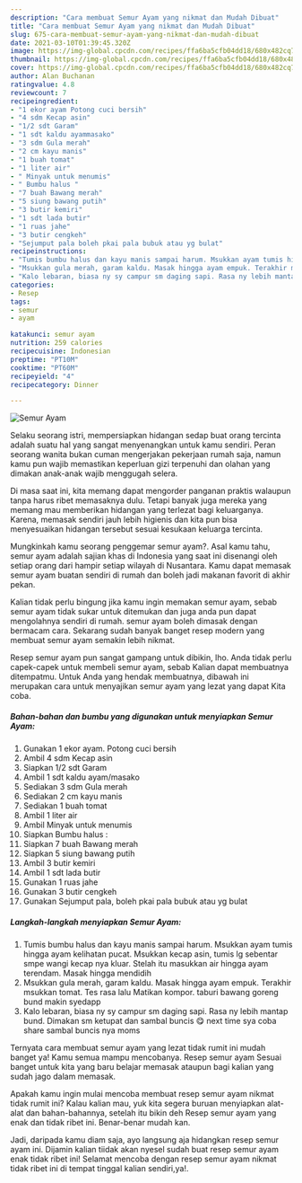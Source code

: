 ```yaml
---
description: "Cara membuat Semur Ayam yang nikmat dan Mudah Dibuat"
title: "Cara membuat Semur Ayam yang nikmat dan Mudah Dibuat"
slug: 675-cara-membuat-semur-ayam-yang-nikmat-dan-mudah-dibuat
date: 2021-03-10T01:39:45.320Z
image: https://img-global.cpcdn.com/recipes/ffa6ba5cfb04dd18/680x482cq70/semur-ayam-foto-resep-utama.jpg
thumbnail: https://img-global.cpcdn.com/recipes/ffa6ba5cfb04dd18/680x482cq70/semur-ayam-foto-resep-utama.jpg
cover: https://img-global.cpcdn.com/recipes/ffa6ba5cfb04dd18/680x482cq70/semur-ayam-foto-resep-utama.jpg
author: Alan Buchanan
ratingvalue: 4.8
reviewcount: 7
recipeingredient:
- "1 ekor ayam Potong cuci bersih"
- "4 sdm Kecap asin"
- "1/2 sdt Garam"
- "1 sdt kaldu ayammasako"
- "3 sdm Gula merah"
- "2 cm kayu manis"
- "1 buah tomat"
- "1 liter air"
- " Minyak untuk menumis"
- " Bumbu halus "
- "7 buah Bawang merah"
- "5 siung bawang putih"
- "3 butir kemiri"
- "1 sdt lada butir"
- "1 ruas jahe"
- "3 butir cengkeh"
- "Sejumput pala boleh pkai pala bubuk atau yg bulat"
recipeinstructions:
- "Tumis bumbu halus dan kayu manis sampai harum. Msukkan ayam tumis hingga ayam kelihatan pucat. Msukkan kecap asin, tumis lg sebentar smpe wangi kecap nya kluar. Stelah itu masukkan air hingga ayam terendam. Masak hingga mendidih"
- "Msukkan gula merah, garam kaldu. Masak hingga ayam empuk. Terakhir msukkan tomat. Tes rasa lalu Matikan kompor. taburi bawang goreng bund makin syedapp"
- "Kalo lebaran, biasa ny sy campur sm daging sapi. Rasa ny lebih mantap bund. Dimakan sm ketupat dan sambal buncis 😋 next time sya coba share sambal buncis nya moms"
categories:
- Resep
tags:
- semur
- ayam

katakunci: semur ayam 
nutrition: 259 calories
recipecuisine: Indonesian
preptime: "PT10M"
cooktime: "PT60M"
recipeyield: "4"
recipecategory: Dinner

---
```



![Semur Ayam](https://img-global.cpcdn.com/recipes/ffa6ba5cfb04dd18/680x482cq70/semur-ayam-foto-resep-utama.jpg)

Selaku seorang istri, mempersiapkan hidangan sedap buat orang tercinta adalah suatu hal yang sangat menyenangkan untuk kamu sendiri. Peran seorang  wanita bukan cuman mengerjakan pekerjaan rumah saja, namun kamu pun wajib memastikan keperluan gizi terpenuhi dan olahan yang dimakan anak-anak wajib menggugah selera.

Di masa  saat ini, kita memang dapat mengorder panganan praktis walaupun tanpa harus ribet memasaknya dulu. Tetapi banyak juga mereka yang memang mau memberikan hidangan yang terlezat bagi keluarganya. Karena, memasak sendiri jauh lebih higienis dan kita pun bisa menyesuaikan hidangan tersebut sesuai kesukaan keluarga tercinta. 



Mungkinkah kamu seorang penggemar semur ayam?. Asal kamu tahu, semur ayam adalah sajian khas di Indonesia yang saat ini disenangi oleh setiap orang dari hampir setiap wilayah di Nusantara. Kamu dapat memasak semur ayam buatan sendiri di rumah dan boleh jadi makanan favorit di akhir pekan.

Kalian tidak perlu bingung jika kamu ingin memakan semur ayam, sebab semur ayam tidak sukar untuk ditemukan dan juga anda pun dapat mengolahnya sendiri di rumah. semur ayam boleh dimasak dengan bermacam cara. Sekarang sudah banyak banget resep modern yang membuat semur ayam semakin lebih nikmat.

Resep semur ayam pun sangat gampang untuk dibikin, lho. Anda tidak perlu capek-capek untuk membeli semur ayam, sebab Kalian dapat membuatnya ditempatmu. Untuk Anda yang hendak membuatnya, dibawah ini merupakan cara untuk menyajikan semur ayam yang lezat yang dapat Kita coba.

<!--inarticleads1-->

##### Bahan-bahan dan bumbu yang digunakan untuk menyiapkan Semur Ayam:

1. Gunakan 1 ekor ayam. Potong cuci bersih
1. Ambil 4 sdm Kecap asin
1. Siapkan 1/2 sdt Garam
1. Ambil 1 sdt kaldu ayam/masako
1. Sediakan 3 sdm Gula merah
1. Sediakan 2 cm kayu manis
1. Sediakan 1 buah tomat
1. Ambil 1 liter air
1. Ambil  Minyak untuk menumis
1. Siapkan  Bumbu halus :
1. Siapkan 7 buah Bawang merah
1. Siapkan 5 siung bawang putih
1. Ambil 3 butir kemiri
1. Ambil 1 sdt lada butir
1. Gunakan 1 ruas jahe
1. Gunakan 3 butir cengkeh
1. Gunakan Sejumput pala, boleh pkai pala bubuk atau yg bulat




<!--inarticleads2-->

##### Langkah-langkah menyiapkan Semur Ayam:

1. Tumis bumbu halus dan kayu manis sampai harum. Msukkan ayam tumis hingga ayam kelihatan pucat. Msukkan kecap asin, tumis lg sebentar smpe wangi kecap nya kluar. Stelah itu masukkan air hingga ayam terendam. Masak hingga mendidih
1. Msukkan gula merah, garam kaldu. Masak hingga ayam empuk. Terakhir msukkan tomat. Tes rasa lalu Matikan kompor. taburi bawang goreng bund makin syedapp
1. Kalo lebaran, biasa ny sy campur sm daging sapi. Rasa ny lebih mantap bund. Dimakan sm ketupat dan sambal buncis 😋 next time sya coba share sambal buncis nya moms




Ternyata cara membuat semur ayam yang lezat tidak rumit ini mudah banget ya! Kamu semua mampu mencobanya. Resep semur ayam Sesuai banget untuk kita yang baru belajar memasak ataupun bagi kalian yang sudah jago dalam memasak.

Apakah kamu ingin mulai mencoba membuat resep semur ayam nikmat tidak rumit ini? Kalau kalian mau, yuk kita segera buruan menyiapkan alat-alat dan bahan-bahannya, setelah itu bikin deh Resep semur ayam yang enak dan tidak ribet ini. Benar-benar mudah kan. 

Jadi, daripada kamu diam saja, ayo langsung aja hidangkan resep semur ayam ini. Dijamin kalian tiidak akan nyesel sudah buat resep semur ayam enak tidak ribet ini! Selamat mencoba dengan resep semur ayam nikmat tidak ribet ini di tempat tinggal kalian sendiri,ya!.

